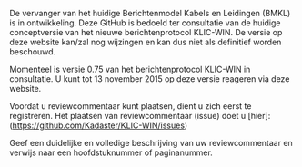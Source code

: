 De vervanger van het huidige Berichtenmodel Kabels en Leidingen (BMKL) is in ontwikkeling. Deze GitHub is bedoeld ter consultatie van de huidige conceptversie van het nieuwe berichtenprotocol KLIC-WIN. 
De versie op deze website kan/zal nog wijzingen en kan dus niet als definitief worden beschouwd. 

Momenteel is versie 0.75 van het berichtenprotocol KLIC-WIN in consultatie. U kunt tot 13 november 2015 op deze versie reageren via deze website.

Voordat u reviewcommentaar kunt plaatsen, dient u zich eerst te registreren.
Het plaatsen van reviewcommentaar (issue) doet u [hier]: (https://github.com/Kadaster/KLIC-WIN/issues)

Geef een duidelijke en volledige beschrijving van uw reviewcommentaar en verwijs naar een hoofdstuknummer of paginanummer.

